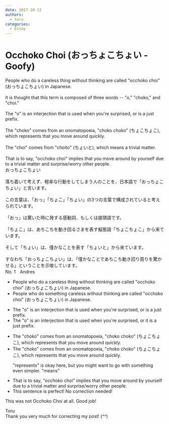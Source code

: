 ```yaml
---
date: 2017-10-12
authors:
  - toru
categories:
  - Essay
---
```


<h1 id="subject_show">Occhoko Choi (おっちょこちょい - Goofy)</h1>
<div class="date" hidden>Oct 12, 2017 14:50</div>
<div id="post"><div id="body_show_ori">
People who do a careless thing without thinking are called "occhoko choi" (おっちょこちょい) in Japanese.<br/><br/>It is thought that this term is composed of three words -- "o," "choko," and "choi."<br/><br/>The "o" is an interjection that is used when you're surprised, or is a just prefix.<br/><br/>The "choko" comes from an onomatopoeia, "choko choko" (ちょこちょこ), which represents that you move around quickly.<br/><br/>The "choi" comes from "choito" (ちょいと), which means a trivial matter.<br/><br/>That is to say, "occhoko choi" implies that you move around by yourself due to a trivial matter and surprise/worry other people.
</div></div>

<!-- more -->

<div id="post_ja"><div id="body_show_mo">
おっちょこちょい<br/><br/>落ち着いて考えず、軽率な行動をしてしまう人のことを、日本語で「おっちょこちょい」と言います。<br/><br/>この言葉は、「おっ」「ちょこ」「ちょい」の3つの言葉で構成されていると考えられています。<br/><br/>「おっ」は驚いた時に発する感動詞、もしくは接頭語です。<br/><br/>「ちょこ」は、あちこちを動き回るさまを表す擬態語「ちょこちょこ」から来ています。<br/><br/>そして「ちょい」は、僅かなことを表す「ちょいと」から来ています。<br/><br/>すなわち「おっちょこちょい」は、「僅かなことであちこち動き回り周りを驚かせる」ということを示唆しています。
</div></div>
<div id="block"><div class="first_name"> No. 1　<span class="just_name">Andres</span></div><div id="block2">
<ul class="correction_field">
<li class="incorrect">People who do a careless thing without thinking are called "occhoko choi" (おっちょこちょい) in Japanese.</li>
<li class="corrected correct">
People who do something careless without thinking are called "occhoko choi" (おっちょこちょい) in Japanese.
</li>
</ul>
<ul class="correction_field">
<li class="incorrect">The "o" is an interjection that is used when you're surprised, or is a just prefix.</li>
<li class="corrected correct">
The "o" is an interjection that is used when you're surprised, or it is a just prefix.
</li>
</ul>
<ul class="correction_field">
<li class="incorrect">The "choko" comes from an onomatopoeia, "choko choko" (ちょこちょこ), which represents that you move around quickly.</li>
<li class="corrected correct">
The "choko" comes from an onomatopoeia, "choko choko" (ちょこちょこ), which represents that you move around quickly.
<p class="correction_comment">"represents" is okay here, but you might want to go with something even simpler. "means"</p>
</li>
</ul>
<ul class="correction_field">
<li class="incorrect">That is to say, "occhoko choi" implies that you move around by yourself due to a trivial matter and surprise/worry other people.</li>
<li class="corrected perfect">This sentence is perfect! No correction needed!</li>
</ul>
<p class="comment_small">
 This was not Occhoko Choi at all. Good job!
</p>

</div><div class="name"><span class="just_name">Toru</span><br>
Thank you very much for correcting my post! (^^)
</div>
</div>
